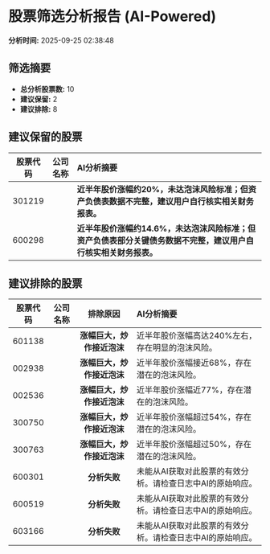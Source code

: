 # 股票筛选分析报告 (AI-Powered)

**分析时间:** 2025-09-25 02:38:48

## 筛选摘要

- **总分析股票数:** 10
- **建议保留:** 2
- **建议排除:** 8

## 建议保留的股票

| 股票代码 | 公司名称 | AI分析摘要 |
|:---:|:---:|:---|
| 301219 |  | **近半年股价涨幅约20%，未达泡沫风险标准；但资产负债表数据不完整，建议用户自行核实相关财务报表。** |
| 600298 |  | **近半年股价涨幅约14.6%，未达泡沫风险标准；但资产负债表部分关键债务数据不完整，建议用户自行核实相关财务报表。** |

## 建议排除的股票

| 股票代码 | 公司名称 | 排除原因 | AI分析摘要 |
|:---:|:---:|:---:|:---|
| 601138 |  | **涨幅巨大，炒作接近泡沫** | 近半年股价涨幅高达240%左右，存在明显的泡沫风险。 |
| 002938 |  | **涨幅巨大，炒作接近泡沫** | 近半年股价涨幅接近68%，存在潜在的泡沫风险。 |
| 002536 |  | **涨幅巨大，炒作接近泡沫** | 近半年股价涨幅近77%，存在潜在的泡沫风险。 |
| 300750 |  | **涨幅巨大，炒作接近泡沫** | 近半年股价涨幅超过54%，存在潜在的泡沫风险。 |
| 300763 |  | **涨幅巨大，炒作接近泡沫** | 近半年股价涨幅超过50%，存在潜在的泡沫风险。 |
| 600301 |  | **分析失败** | 未能从AI获取对此股票的有效分析。请检查日志中AI的原始响应。 |
| 600519 |  | **分析失败** | 未能从AI获取对此股票的有效分析。请检查日志中AI的原始响应。 |
| 603166 |  | **分析失败** | 未能从AI获取对此股票的有效分析。请检查日志中AI的原始响应。 |
